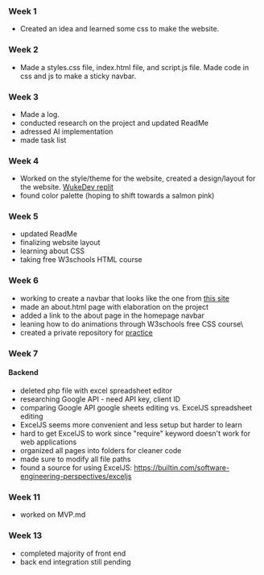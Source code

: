 ### Week 1
- Created an idea and learned some css to make the website.

### Week 2
- Made a styles.css file, index.html file, and script.js file. Made code in css and js to make a sticky navbar.

### Week 3
- Made a log.
- conducted research on the project and updated ReadMe
- adressed AI implementation
- made task list

### Week 4
- Worked on the style/theme for the website, created a design/layout for the website. [WukeDev replit](https://replit.com/@LukeWu5/food-for-thought#index.html)
- found color palette (hoping to shift towards a salmon pink)

### Week 5
- updated ReadMe
- finalizing website layout
- learning about CSS
- taking free W3schools HTML course

### Week 6
- working to create a navbar that looks like the one from [this site](https://plan8.se/work/the-harmonic-state/)
- made an about.html page with elaboration on the project
- added a link to the about page in the homepage navbar
- leaning how to do animations through W3schools free CSS course\
- created a private repository for [practice](https://github.com/WukeDev/webdev-practice)

### Week 7
#### Backend
- deleted php file with excel spreadsheet editor
- researching Google API - need API key, client ID
- comparing Google API google sheets editing vs. ExcelJS spreadsheet editing
- ExcelJS seems more convenient and less setup but harder to learn
- hard to get ExcelJS to work since "require" keyword doesn't work for web applications
- organized all pages into folders for cleaner code
- made sure to modify all file paths
- found a source for using ExcelJS: https://builtin.com/software-engineering-perspectives/exceljs


### Week 11
- worked on MVP.md

### Week 13
- completed majority of front end
- back end integration still pending
